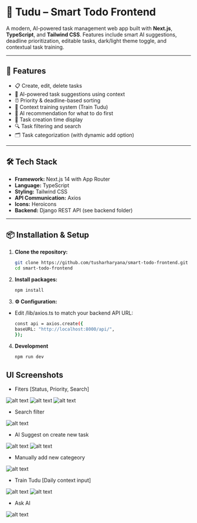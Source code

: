 # 🧠 Tudu – Smart Todo Frontend

A modern, AI-powered task management web app built with **Next.js**, **TypeScript**, and **Tailwind CSS**. Features include smart AI suggestions, deadline prioritization, editable tasks, dark/light theme toggle, and contextual task training.

---

## 🚀 Features

- 📋 Create, edit, delete tasks
- 🧠 AI-powered task suggestions using context
- ⏰ Priority & deadline-based sorting
- 🧪 Context training system (Train Tudu)
- 💬 AI recommendation for what to do first
- 📅 Task creation time display
- 🔍 Task filtering and search
- 🗂️ Task categorization (with dynamic add option)

---

## 🛠️ Tech Stack

- **Framework:** Next.js 14 with App Router
- **Language:** TypeScript
- **Styling:** Tailwind CSS
- **API Communication:** Axios
- **Icons:** Heroicons
- **Backend:** Django REST API (see backend folder)

---

## 📦 Installation & Setup

1. **Clone the repository:**
   ```bash
   git clone https://github.com/tusharharyana/smart-todo-frontend.git
   cd smart-todo-frontend
2. **Install packages:**
   ```bash
   npm install
3. **⚙️ Configuration:**
- Edit /lib/axios.ts to match your backend API URL:
    ```bash
    const api = axios.create({
  baseURL: "http://localhost:8000/api/",
    });
    ```
4. **Development**
    ```bash
    npm run dev
## UI Screenshots

- Fiters [Status, Priority, Search]

![alt text](image.png)
![alt text](image-1.png)
![alt text](image-2.png)

- Search filter

![alt text](image-3.png)

- AI Suggest on create new task

![alt text](image-4.png)
![alt text](image-5.png)


- Manually add new categeory

![alt text](image-6.png)

- Train Tudu [Daily context input]

![alt text](image-7.png)
![alt text](image-8.png)

- Ask AI

![alt text](image-9.png)

